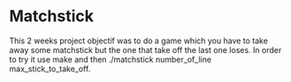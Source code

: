 # Matchstick

This 2 weeks project objectif was to do a game which you have to take away some matchstick but the one that take off the last one loses.
In order to try it use make and then ./matchstick number_of_line max_stick_to_take_off.
